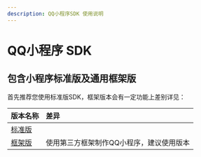 ```yaml
---
description: QQ小程序SDK 使用说明
---
```


# QQ小程序 SDK

## 包含小程序标准版及通用框架版 <a id="bao-han-xiao-cheng-xu-biao-zhun-ban-cha-jian-ban-ji-tong-yong-kuang-jia-ban"></a>

首先推荐您使用标准版SDK，框架版本会有一定功能上差别详见：

| 版本名称 | 差异 |
| :--- | :--- |
| [​标准版​](qqsdk.md) | ​ |
| ​[框架版​](qqsdkcustom.md) | 使用第三方框架制作QQ小程序，建议使用版本 |

